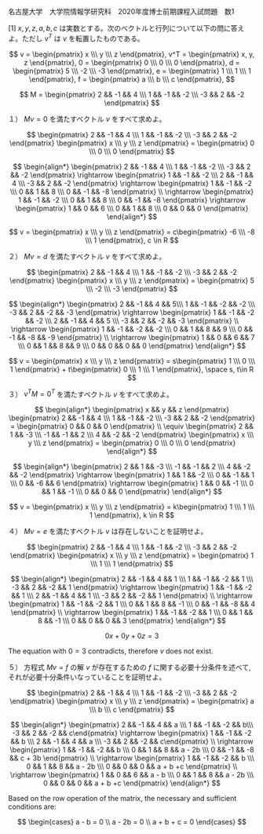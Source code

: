 名古屋大学　大学院情報学研究科　2020年度博士前期課程入試問題　数1

\[1] $x, y, z, a, b, c$ は実数とする。次のベクトルと行列について以下の問に答えよ。ただし $v^T$ は $v$ を転置したものである。

$$
    v = \begin{pmatrix} x \\\ y \\\ z \end{pmatrix},
    v^T = \begin{pmatrix} x, y, z \end{pmatrix},
    0 =  \begin{pmatrix} 0 \\\ 0 \\\ 0 \end{pmatrix},
    d = \begin{pmatrix} 5 \\\ -2 \\\ -3 \end{pmatrix},
    e = \begin{pmatrix} 1 \\\ 1 \\\ 1 \end{pmatrix},
    f = \begin{pmatrix} a \\\ b \\\ c \end{pmatrix},
$$

$$
    M = \begin{pmatrix} 2 && -1 && 4 \\\ 1 && -1 && -2 \\\ -3 && 2 && -2 \end{pmatrix}
$$

１） $Mv = 0$ を満たすベクトル $v$ をすべて求めよ。

$$
    \begin{pmatrix} 2 && -1 && 4 \\\ 1 && -1 && -2 \\\ -3 && 2 && -2 \end{pmatrix}  \begin{pmatrix} x \\\ y \\\ z \end{pmatrix} =  \begin{pmatrix} 0 \\\ 0 \\\ 0 \end{pmatrix}
$$

$$
    \begin{align*}
        \begin{pmatrix} 2 && -1 && 4 \\\ 1 && -1 && -2 \\\ -3 && 2 && -2 \end{pmatrix} \rightarrow  \begin{pmatrix} 1 && -1 && -2 \\\ 2 && -1 && 4 \\\ -3 && 2 && -2 \end{pmatrix} \rightarrow \begin{pmatrix} 1 && -1 && -2 \\\ 0 && 1 && 8 \\\ 0 && -1 && -8 \end{pmatrix} \\ \rightarrow \begin{pmatrix} 1 && -1 && -2 \\\ 0 && 1 && 8 \\\ 0 && -1 && -8 \end{pmatrix} \rightarrow \begin{pmatrix} 1 && 0 && 6 \\\ 0 && 1 && 8 \\\ 0 && 0 && 0 \end{pmatrix} 
    \end{align*}
$$

$$
    v = \begin{pmatrix} x \\\ y \\\ z \end{pmatrix} = c\begin{pmatrix} -6 \\\ -8 \\\ 1 \end{pmatrix}, c \in R
$$

２） $Mv = d$ を満たすベクトル $v$ をすべて求めよ。

$$
    \begin{pmatrix} 2 && -1 && 4 \\\ 1 && -1 && -2 \\\ -3 && 2 && -2 \end{pmatrix}  \begin{pmatrix} x \\\ y \\\ z \end{pmatrix} =  \begin{pmatrix} 5 \\\ -2 \\\ -3 \end{pmatrix}
$$

$$
    \begin{align*}
        \begin{pmatrix} 2 && -1 && 4 && 5\\\ 1 && -1 && -2 && -2 \\\ -3 && 2 && -2 && -3 \end{pmatrix} \rightarrow \begin{pmatrix} 1 && -1 && -2 && -2 \\\ 2 && -1 && 4 && 5 \\\ -3 && 2 && -2 && -3 \end{pmatrix} \\ \rightarrow \begin{pmatrix} 1 && -1 && -2 && -2 \\\ 0 && 1 && 8 && 9 \\\ 0 && -1 && -8 && -9 \end{pmatrix} \\ \rightarrow \begin{pmatrix} 1 && 0 && 6 && 7 \\\ 0 && 1 && 8 && 9 \\\ 0 && 0 && 0 && 0 \end{pmatrix} 
    \end{align*}
$$

$$
    v = \begin{pmatrix} x \\\ y \\\ z \end{pmatrix} = s\begin{pmatrix} 1 \\\ 0 \\\ 1 \end{pmatrix} + t\begin{pmatrix} 0 \\\ 1 \\\ 1 \end{pmatrix}, \space s, t\in R
$$


３） $v^TM = 0^T$ を満たすベクトル $v$ をすべて求めよ。

$$
    \begin{align*}
        \begin{pmatrix} x && y && z \end{pmatrix} \begin{pmatrix} 2 && -1 && 4 \\\ 1 && -1 && -2 \\\ -3 && 2 && -2 \end{pmatrix}  =  \begin{pmatrix} 0 && 0 && 0 \end{pmatrix} \\ \equiv \begin{pmatrix} 2 && 1 && -3 \\\ -1 && -1 && 2 \\\ 4 && -2 && -2 \end{pmatrix} \begin{pmatrix} x \\\ y \\\ z \end{pmatrix} = \begin{pmatrix} 0 \\\ 0 \\\ 0 \end{pmatrix}
    \end{align*}
$$

$$
    \begin{align*}
        \begin{pmatrix} 2 && 1 && -3 \\\ -1 && -1 && 2 \\\ 4 && -2 && -2 \end{pmatrix} \rightarrow \begin{pmatrix} 1 && 1 && -2 \\\ 0 && -1 && 1 \\\ 0 && -6 && 6 \end{pmatrix} \rightarrow \begin{pmatrix} 1 && 0 && -1 \\\ 0 && 1 && -1 \\\ 0 && 0 && 0 \end{pmatrix} 
    \end{align*}
$$

$$
    v = \begin{pmatrix} x \\\ y \\\ z \end{pmatrix} = k\begin{pmatrix} 1 \\\ 1 \\\ 1 \end{pmatrix}, k \in R
$$

４） $Mv = e$ を満たすベクトル $v$ は存在しないことを証明せよ。

$$
    \begin{pmatrix} 2 && -1 && 4 \\\ 1 && -1 && -2 \\\ -3 && 2 && -2 \end{pmatrix}  \begin{pmatrix} x \\\ y \\\ z \end{pmatrix} =  \begin{pmatrix} 1 \\\ 1 \\\ 1 \end{pmatrix}
$$


$$
    \begin{align*}
        \begin{pmatrix} 2 && -1 && 4  && 1 \\\ 1 && -1 && -2 && 1 \\\ -3 && 2 && -2 && 1 \end{pmatrix} \rightarrow  \begin{pmatrix} 1 && -1 && -2 && 1 \\\ 2 && -1 && 4  && 1 \\\ -3 && 2 && -2 && 1 \end{pmatrix} \\ \rightarrow  \begin{pmatrix} 1 && -1 && -2 && 1 \\\ 0 && 1 && 8  && -1 \\\ 0 && -1 && -8 && 4 \end{pmatrix} \\ \rightarrow  \begin{pmatrix} 1 && -1 && -2 && 1 \\\ 0 && 1 && 8  && -1 \\\ 0 && 0 && 0 && 3 \end{pmatrix}
    \end{align*}
$$

$$
    0x + 0y + 0z = 3
$$

The equation with $0 = 3$ contradicts, therefore $v$ does not exist.

５） 方程式 $Mv = f$ の解 $v$ が存在するための $f$ に関する必要十分条件を述べて,それが必要十分条件いなっていることを証明せよ。

$$
    \begin{pmatrix} 2 && -1 && 4 \\\ 1 && -1 && -2 \\\ -3 && 2 && -2 \end{pmatrix}  \begin{pmatrix} x \\\ y \\\ z \end{pmatrix} =  \begin{pmatrix} a \\\ b \\\ c \end{pmatrix}
$$

$$
    \begin{align*}
        \begin{pmatrix} 2 && -1 && 4 && a \\\ 1 && -1 && -2 && b\\\ -3 && 2 && -2 && c\end{pmatrix} \rightarrow \begin{pmatrix} 1 && -1 && -2 && b \\\ 2 && -1 && 4 && a \\\ -3 && 2 && -2 && c\end{pmatrix} \\ \rightarrow \begin{pmatrix} 1 && -1 && -2 && b \\\ 0 && 1 && 8 && a - 2b \\\ 0 && -1 && -8 && c + 3b \end{pmatrix} \\ \rightarrow \begin{pmatrix} 1 && -1 && -2 && b \\\ 0 && 1 && 8 && a - 2b \\\ 0 && 0 && 0 && a + b +c \end{pmatrix} \\
        \rightarrow \begin{pmatrix} 1 && 0 && 6 && a - b \\\ 0 && 1 && 8 && a - 2b \\\ 0 && 0 && 0 && a + b +c \end{pmatrix}
    \end{align*}
$$

Based on the row operation of the matrix, the necessary and sufficient conditions are:

$$
    \begin{cases}
        a - b = 0 \\
        a - 2b = 0 \\
        a + b + c = 0
    \end{cases}
$$

